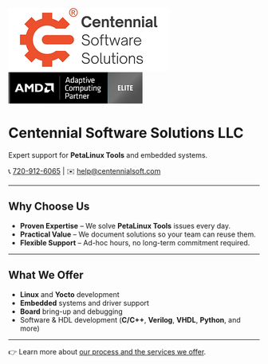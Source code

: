 ![Centennial_Software_Solutions_LLC_Registered_Trademark_Logo.png](Centennial_Software_Solutions_LLC_Registered_Trademark_Logo.png) ![AMD_Elite_ACP_Logo.png](AMD_Elite_ACP_Logo.png)

# Centennial Software Solutions LLC

Expert support for **PetaLinux Tools** and embedded systems.

📞 [720-912-6065](tel:720-912-6065) | ✉️ help@centennialsoft.com

------

## Why Choose Us

- **Proven Expertise** – We solve **PetaLinux Tools** issues every day.
- **Practical Value** – We document solutions so your team can reuse them.
- **Flexible Support** – Ad-hoc hours, no long-term commitment required.

------

## What We Offer

- **Linux** and **Yocto** development
- **Embedded** systems and driver support
- **Board** bring-up and debugging
- Software & HDL development (**C/C++**, **Verilog**, **VHDL**, **Python**, and more)

------

👉 Learn more about [our process and the services we offer](/about/).

